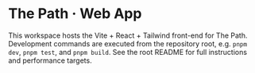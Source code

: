 # The Path · Web App

This workspace hosts the Vite + React + Tailwind front-end for The Path. Development commands are executed from the repository root, e.g. `pnpm dev`, `pnpm test`, and `pnpm build`. See the root README for full instructions and performance targets.
